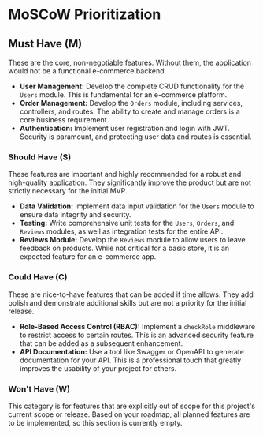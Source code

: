 # MoSCoW Prioritization

## Must Have (M)

These are the core, non-negotiable features. Without them, the application would not be a functional e-commerce backend.

- **User Management:** Develop the complete CRUD functionality for the `Users` module. This is fundamental for an e-commerce platform.
- **Order Management:** Develop the `Orders` module, including services, controllers, and routes. The ability to create and manage orders is a core business requirement.
- **Authentication:** Implement user registration and login with JWT. Security is paramount, and protecting user data and routes is essential.

### Should Have (S)

These features are important and highly recommended for a robust and high-quality application. They significantly improve the product but are not strictly necessary for the initial MVP.

- **Data Validation:** Implement data input validation for the `Users` module to ensure data integrity and security.
- **Testing:** Write comprehensive unit tests for the `Users`, `Orders`, and `Reviews` modules, as well as integration tests for the entire API.
- **Reviews Module:** Develop the `Reviews` module to allow users to leave feedback on products. While not critical for a basic store, it is an expected feature for an e-commerce app.

### Could Have (C)

These are nice-to-have features that can be added if time allows. They add polish and demonstrate additional skills but are not a priority for the initial release.

- **Role-Based Access Control (RBAC):** Implement a `checkRole` middleware to restrict access to certain routes. This is an advanced security feature that can be added as a subsequent enhancement.
- **API Documentation:** Use a tool like Swagger or OpenAPI to generate documentation for your API. This is a professional touch that greatly improves the usability of your project for others.

### Won't Have (W)

This category is for features that are explicitly out of scope for this project's current scope or release. Based on your roadmap, all planned features are to be implemented, so this section is currently empty.
